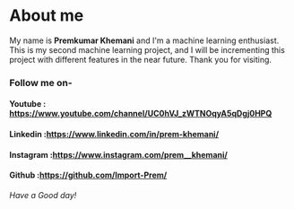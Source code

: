 # About me

My name is **Premkumar Khemani** and I'm a machine learning enthusiast.
This is my second machine learning project, and I will be incrementing this project with different features in the near future.
Thank you for visiting.

### Follow me on-
#### Youtube : https://www.youtube.com/channel/UC0hVJ_zWTNOqyA5qDgj0HPQ
#### Linkedin :https://www.linkedin.com/in/prem-khemani/
#### Instagram :https://www.instagram.com/prem__khemani/
#### Github :https://github.com/Import-Prem/


*Have a Good day!*